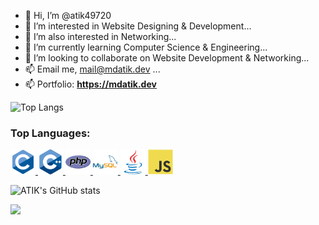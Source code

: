 - 👋 Hi, I’m @atik49720
- 👀 I’m interested in Website Designing & Development...
- 👀 I’m also interested in Networking...
- 🌱 I’m currently learning Computer Science & Engineering...
- 💞️ I’m looking to collaborate on Website Development & Networking...
- 📫 Email me, mail@mdatik.dev ...
- 📫 Portfolio: <b>https://mdatik.dev</b>

![Top Langs](https://github-readme-stats.vercel.app/api/top-langs/?username=atik49720&theme=transparent)

<h3 align="left">Top Languages:</h3>
<p align="left"> 
  <a href="https://www.w3schools.com/c/" target="_blank"> 
    <img src="https://raw.githubusercontent.com/devicons/devicon/master/icons/c/c-original.svg" alt="cplusplus" width="40" height="40"/>
  <a href="https://www.w3schools.com/cpp/" target="_blank"> 
    <img src="https://raw.githubusercontent.com/devicons/devicon/master/icons/cplusplus/cplusplus-original.svg" alt="cplusplus" width="40" height="40"/>
  </a>
  <a href="https://www.php.net" target="_blank"> 
    <img src="https://raw.githubusercontent.com/devicons/devicon/master/icons/php/php-original.svg" alt="php" width="40" height="40"/> 
   </a> 
  <a href="https://www.mysql.com/" target="_blank">
    <img src="https://raw.githubusercontent.com/devicons/devicon/master/icons/mysql/mysql-original-wordmark.svg" alt="mysql" width="40" height="40"/> 
  </a> 
  <a href="https://www.java.com" target="_blank">
    <img src="https://raw.githubusercontent.com/devicons/devicon/master/icons/java/java-original.svg" alt="java" width="40" height="40"/> 
  </a> 
  <a href="https://developer.mozilla.org/en-US/docs/Web/JavaScript" target="_blank"> 
    <img src="https://raw.githubusercontent.com/devicons/devicon/master/icons/javascript/javascript-original.svg" alt="javascript" width="40" height="40"/> 
  </a>
</p>

![ATIK's GitHub stats](https://github-readme-stats.vercel.app/api?username=atik49720&count_private=true&theme=transparent)

![](https://komarev.com/ghpvc/?username=atik49720&color=green)
